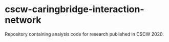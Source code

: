 # cscw-caringbridge-interaction-network
 Repository containing analysis code for research published in CSCW 2020. 
